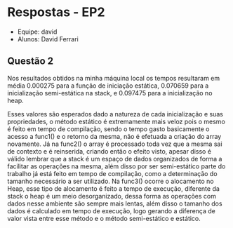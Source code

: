 # Respostas - EP2

- Equipe: david
- Alunos: David Ferrari

## Questão 2 
Nos resultados obtidos na minha máquina local os tempos resultaram em média 0.000275 para a função de iniciação estática, 0.070659 para a inicialização semi-estática na stack, e 0.097475 para a inicialização no heap.

Esses valores são esperados dado a natureza de cada inicialização e suas propriedades, o método estático é extremamente mais veloz pois o mesmo é feito em tempo de compilação, sendo o tempo gasto basicamente o acesso a func1() e o retorno da mesma, não é efetuada a criação do array novamente.
Já na func2() o array é processado toda vez que a mesma sai de contexto e é reinserida, criando então o efeito visto, apesar disso é válido lembrar que a stack é um espaço de dados organizados de forma a facilitar as operações na mesma, além disso por ser semi-estático parte do trabalho já está feito em tempo de compilação, como a determinação do tamanho necessário a ser utilizado.
Na func3() ocorre o alocamento no Heap, esse tipo de alocamento é feito a tempo de execução, diferente da stack o heap é um meio desorganizado, dessa forma as operações com dados nesse ambiente são sempre mais lentas, além disso o tamanho dos dados é calculado em tempo de execução, logo gerando a diferença de valor vista entre esse método e o método semi-estático e estático.


